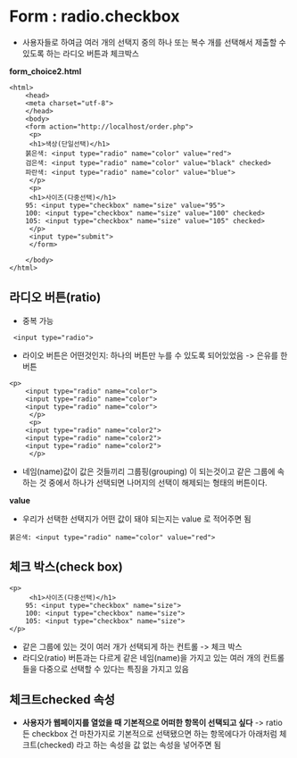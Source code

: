Form : radio.checkbox
====
- 사용자들로 하여금 여러 개의 선택지 중의 하나 또는 복수 개를 선택해서 제출할 수 있도록 하는 라디오 버튼과 체크박스 

**form_choice2.html**
```
<html>
    <head>
    <meta charset="utf-8">
    </head>
    <body>
    <form action="http://localhost/order.php">
     <p>
     <h1>색상(단일선택)</h1>
    붉은색: <input type="radio" name="color" value="red">
    검은색: <input type="radio" name="color" value="black" checked>
    파란색: <input type="radio" name="color" value="blue">
     </p>
     <p>
     <h1>사이즈(다중선택)</h1>
    95: <input type="checkbox" name="size" value="95">
    100: <input type="checkbox" name="size" value="100" checked>
    105: <input type="checkbox" name="size" value="105" checked>
     </p>
     <input type="submit">
     </form>

    </body>
</html>
```

라디오 버튼(ratio)
---
- 중복 가능
```
 <input type="radio">
```
- 라이오 버튼은 어떤것인지: 하나의 버튼만 누를 수 있도록 되어있었음 -> 은유를 한 버튼
```
<p>
    <input type="radio" name="color">
    <input type="radio" name="color">
    <input type="radio" name="color">
     </p>
     <p>
    <input type="radio" name="color2">
    <input type="radio" name="color2">
    <input type="radio" name="color2">
     </p>
```
- 네임(name)값이 값은 것들끼리 그룹핑(grouping) 이 되는것이고 같은 그룹에 속하는 것 중에서 하나가 선택되면 나머지의 선택이 해제되는 형태의 버튼이다.

**value**
- 우리가 선택한 선택지가 어떤 값이 돼야 되는지는 value 로 적어주면 됨
```
붉은색: <input type="radio" name="color" value="red">
```

체크 박스(check box)
---
```
<p>
     <h1>사이즈(다중선택)</h1>
    95: <input type="checkbox" name="size">
    100: <input type="checkbox" name="size">
    105: <input type="checkbox" name="size">
</p>
```
- 같은 그룹에 있는 것이 여러 개가 선택되게 하는 컨트롤 -> 체크 박스
- 라디오(ratio) 버튼과는 다르게 같은 네임(name)을 가지고 있는 여러 개의 컨트롤들을 다중으로 선택할 수 있다는 특징을 가지고 있음

체크트checked 속성
---
- **사용자가 웹페이지를 열었을 때 기본적으로 어떠한 항목이 선택되고 싶다** -> ratio 든 checkbox 건 마찬가지로 기본적으로 선택됐으면 하는 항목에다가 아래처럼 체크트(checked) 라고 하는 속성을 값 없는 속성을 넣어주면 됨
